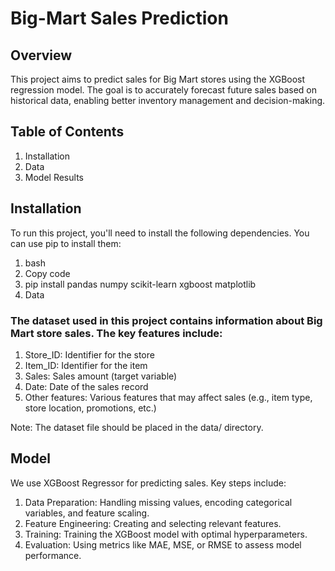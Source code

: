 # Big-Mart Sales Prediction
## Overview
This project aims to predict sales for Big Mart stores using the XGBoost regression model. The goal is to accurately forecast future sales based on historical data, enabling better inventory management and decision-making.

## Table of Contents
1. Installation
2. Data
3. Model
Results

## Installation
To run this project, you'll need to install the following dependencies. You can use pip to install them:

1. bash
2. Copy code
3. pip install pandas numpy scikit-learn xgboost matplotlib
4. Data
   
### The dataset used in this project contains information about Big Mart store sales. The key features include:

1. Store_ID: Identifier for the store
2. Item_ID: Identifier for the item
3. Sales: Sales amount (target variable)
4. Date: Date of the sales record
5. Other features: Various features that may affect sales (e.g., item type, store location, promotions, etc.)

   
Note: The dataset file should be placed in the data/ directory.

## Model
We use XGBoost Regressor for predicting sales. Key steps include:

1. Data Preparation: Handling missing values, encoding categorical variables, and feature scaling.
2. Feature Engineering: Creating and selecting relevant features.
3. Training: Training the XGBoost model with optimal hyperparameters.
4. Evaluation: Using metrics like MAE, MSE, or RMSE to assess model performance.
